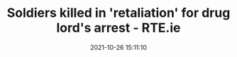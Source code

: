 ---
"title": "Soldiers killed in 'retaliation' for drug lord's arrest - RTE.ie"
"date": "2021-10-26 15:11:10"
"feed_name": "GOOGLENEWSMINING"
"feed_website": "https://news.google.com/search?q=mining%2Bincident&hl=en-US&gl=US&ceid=US:en"
"feed_rss": "https://news.google.com/rss/search?q=mining%2Bincident&hl=en-US&gl=US&ceid=US:en"
"link": "https://www.rte.ie/news/2021/1026/1255992-retaliation-killings-colombia/"
"source": "{'href': 'https://www.rte.ie', 'title': 'RTE.ie'}"
"file": "_posts/2021-1-1-40d779231adf3603c2b66a036ab58ac9f5f50bef.md"
"accident": "1"
"drilling": "0"
"dead": "2"
"injured": "0"
"arrested": "0"
"place": "unknown place"
"where": "unknown site"
"causes": "unknown"
"place_uri": "unknown place"
---